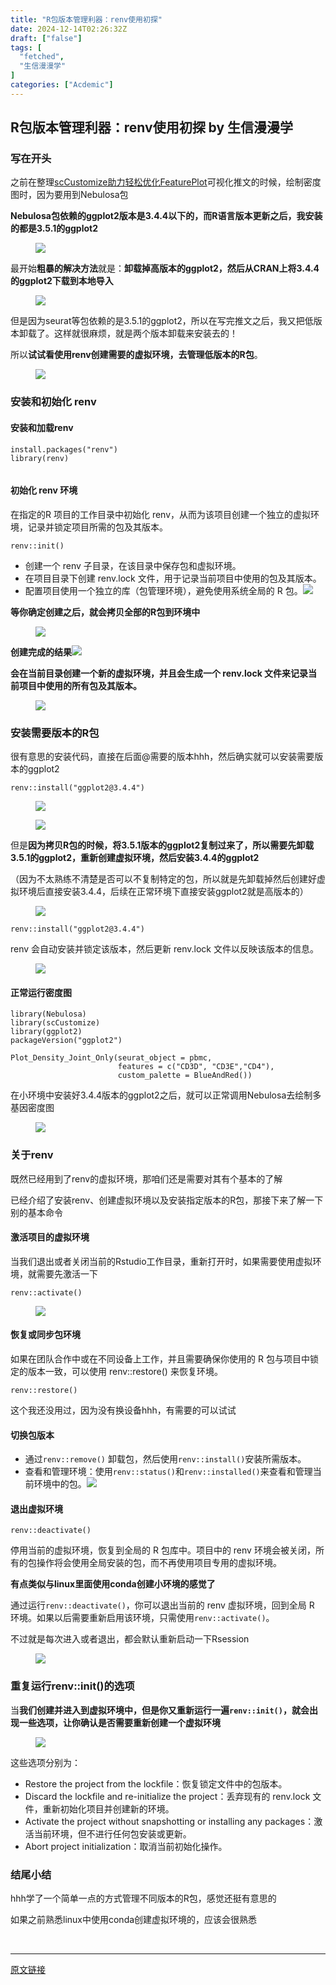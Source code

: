 ```yaml
---
title: "R包版本管理利器：renv使用初探"
date: 2024-12-14T02:26:32Z
draft: ["false"]
tags: [
  "fetched",
  "生信漫漫学"
]
categories: ["Acdemic"]
---
```

R包版本管理利器：renv使用初探 by 生信漫漫学
------
<div><section data-tool="mdnice编辑器" data-website="https://www.mdnice.com"><h3 data-tool="mdnice编辑器"><span data-cacheurl="" data-remoteid=""></span><span></span><span><span leaf="">写在开头</span></span><span></span></h3><p data-tool="mdnice编辑器"><span leaf="">之前在整理</span><a href="https://mp.weixin.qq.com/s?__biz=MzI1Njk4ODE0MQ==&amp;mid=2247526703&amp;idx=1&amp;sn=65a826de6cdadae4655956096ca63e08&amp;scene=21#wechat_redirect"><span leaf="">scCustomize助力轻松优化FeaturePlot</span></a><span leaf="">可视化推文的时候，绘制密度图时，因为要用到Nebulosa包</span></p><p data-tool="mdnice编辑器"><strong><span leaf="">Nebulosa包依赖的ggplot2版本是3.4.4以下的，而R语言版本更新之后，我安装的都是3.5.1的ggplot2</span></strong></p><figure data-tool="mdnice编辑器"><span leaf=""><img data-imgfileid="100007596" data-ratio="0.8060538116591929" data-src="https://mmbiz.qpic.cn/sz_mmbiz_png/icQem1PXnP9YiaTF3xqa0zLicYGMkl3vUicmNHRZc9RL6KVYuGGgDVsR50C745cqlmVrU7iaSckzbWUDCmUPiagSG1rg/640?wx_fmt=png&amp;from=appmsg" data-type="png" data-w="892" src="https://mmbiz.qpic.cn/sz_mmbiz_png/icQem1PXnP9YiaTF3xqa0zLicYGMkl3vUicmNHRZc9RL6KVYuGGgDVsR50C745cqlmVrU7iaSckzbWUDCmUPiagSG1rg/640?wx_fmt=png&amp;from=appmsg"></span></figure><p data-tool="mdnice编辑器"><span leaf="">最开始</span><strong><span leaf="">粗暴的解决方法</span></strong><span leaf="">就是：</span><strong><span leaf="">卸载掉高版本的ggplot2，然后从CRAN上将3.4.4的ggplot2下载到本地导入</span></strong></p><figure data-tool="mdnice编辑器"><span leaf=""><img data-src="https://mmbiz.qpic.cn/sz_mmbiz_png/icQem1PXnP9YiaTF3xqa0zLicYGMkl3vUicmEM7jeaCBpXGBGXrLHjupFd58ntJAVPOQoNVR12Iw1dibwulQUuiaKjiaQ/640?wx_fmt=png&amp;from=appmsg" data-ratio="1.1204481792717087" data-type="png" data-w="1071" data-imgfileid="100007598" src="https://mmbiz.qpic.cn/sz_mmbiz_png/icQem1PXnP9YiaTF3xqa0zLicYGMkl3vUicmEM7jeaCBpXGBGXrLHjupFd58ntJAVPOQoNVR12Iw1dibwulQUuiaKjiaQ/640?wx_fmt=png&amp;from=appmsg"></span></figure><p data-tool="mdnice编辑器"><span leaf="">但是因为seurat等包依赖的是3.5.1的ggplot2，所以在写完推文之后，我又把低版本卸载了。这样就很麻烦，就是两个版本卸载来安装去的！</span></p><p data-tool="mdnice编辑器"><span leaf="">所以</span><strong><span leaf="">试试看使用renv创建需要的虚拟环境，去管理低版本的R包</span></strong><span leaf="">。</span></p><figure data-tool="mdnice编辑器"><span leaf=""><img data-src="https://mmbiz.qpic.cn/sz_mmbiz_png/icQem1PXnP9YiaTF3xqa0zLicYGMkl3vUicm1fwPd8pbU2jdwF3x5XkubCJJNzsVohSNQ0dur7agHmX3rQgDmfsZRQ/640?wx_fmt=png&amp;from=appmsg" data-ratio="0.7287037037037037" data-type="png" data-w="1080" data-imgfileid="100007597" src="https://mmbiz.qpic.cn/sz_mmbiz_png/icQem1PXnP9YiaTF3xqa0zLicYGMkl3vUicm1fwPd8pbU2jdwF3x5XkubCJJNzsVohSNQ0dur7agHmX3rQgDmfsZRQ/640?wx_fmt=png&amp;from=appmsg"></span></figure><h3 data-tool="mdnice编辑器"><span data-cacheurl="" data-remoteid=""></span><span></span><span><span leaf="">安装和初始化 renv</span></span><span></span></h3><h4 data-tool="mdnice编辑器"><span></span><span><span leaf="">安装和加载renv</span></span><span></span></h4><pre data-tool="mdnice编辑器"><span data-cacheurl="" data-remoteid=""></span><code><span leaf="">install.packages(</span><span><span leaf="">"renv"</span></span><span leaf="">)</span><span leaf=""><br></span><span leaf="">library(renv)</span><span leaf=""><br></span><span leaf=""><br></span></code></pre><h4 data-tool="mdnice编辑器"><span></span><span><span leaf="">初始化 renv 环境</span></span><span></span></h4><p data-tool="mdnice编辑器"><span leaf="">在指定的R 项目的工作目录中初始化 renv，从而为该项目创建一个独立的虚拟环境，记录并锁定项目所需的包及其版本。</span></p><pre data-tool="mdnice编辑器"><span data-cacheurl="" data-remoteid=""></span><code><span leaf="">renv::init()</span><span leaf=""><br></span></code></pre><ul><li><section><span leaf="">创建一个 renv 子目录，在该目录中保存包和虚拟环境。</span></section></li><li><section><span leaf="">在项目目录下创建 renv.lock 文件，用于记录当前项目中使用的包及其版本。</span></section></li><li><section><span leaf="">配置项目使用一个独立的库（包管理环境），避免使用系统全局的 R 包。<img data-src="https://mmbiz.qpic.cn/sz_mmbiz_png/icQem1PXnP9YiaTF3xqa0zLicYGMkl3vUicmWCfTibpMBlBNLuHvLXHSOA81OyD78LydukTpBFJWPeOgBq0qrzmQTgg/640?wx_fmt=png&amp;from=appmsg" data-ratio="0.8029850746268656" data-type="png" data-w="1005" data-imgfileid="100007595" src="https://mmbiz.qpic.cn/sz_mmbiz_png/icQem1PXnP9YiaTF3xqa0zLicYGMkl3vUicmWCfTibpMBlBNLuHvLXHSOA81OyD78LydukTpBFJWPeOgBq0qrzmQTgg/640?wx_fmt=png&amp;from=appmsg"></span></section></li></ul><p data-tool="mdnice编辑器"><strong><span leaf="">等你确定创建之后，就会拷贝全部的R包到环境中</span></strong></p><figure data-tool="mdnice编辑器"><span leaf=""><img data-src="https://mmbiz.qpic.cn/sz_mmbiz_png/icQem1PXnP9YiaTF3xqa0zLicYGMkl3vUicmYibyHSgCVYsmyxALtPuJ0z15pq9xWicmv8Sf7kx8Wr8nq87PiczsLIyLA/640?wx_fmt=png&amp;from=appmsg" data-ratio="0.8088088088088088" data-type="png" data-w="999" data-imgfileid="100007594" src="https://mmbiz.qpic.cn/sz_mmbiz_png/icQem1PXnP9YiaTF3xqa0zLicYGMkl3vUicmYibyHSgCVYsmyxALtPuJ0z15pq9xWicmv8Sf7kx8Wr8nq87PiczsLIyLA/640?wx_fmt=png&amp;from=appmsg"></span></figure><p data-tool="mdnice编辑器"><strong><span leaf="">创建完成的结果</span></strong><span leaf=""><img data-src="https://mmbiz.qpic.cn/sz_mmbiz_png/icQem1PXnP9YiaTF3xqa0zLicYGMkl3vUicmnbOd3t7aQdftwuic7gJLdLoiaKian1YibArDQMSqZfHJNgAic0UtdE6e75Q/640?wx_fmt=png&amp;from=appmsg" data-ratio="0.647" data-type="png" data-w="1000" data-imgfileid="100007602" src="https://mmbiz.qpic.cn/sz_mmbiz_png/icQem1PXnP9YiaTF3xqa0zLicYGMkl3vUicmnbOd3t7aQdftwuic7gJLdLoiaKian1YibArDQMSqZfHJNgAic0UtdE6e75Q/640?wx_fmt=png&amp;from=appmsg"></span></p><p data-tool="mdnice编辑器"><strong><span leaf="">会在当前目录创建一个新的虚拟环境，并且会生成一个 renv.lock 文件来记录当前项目中使用的所有包及其版本。</span></strong></p><figure data-tool="mdnice编辑器"><span leaf=""><img data-src="https://mmbiz.qpic.cn/sz_mmbiz_png/icQem1PXnP9YiaTF3xqa0zLicYGMkl3vUicmee7AdunCHAsF5uARLfLpbO1vx8ptwYQteFgw7mUBRwampiaHnhreG8g/640?wx_fmt=png&amp;from=appmsg" data-ratio="0.3814814814814815" data-type="png" data-w="1080" data-imgfileid="100007600" src="https://mmbiz.qpic.cn/sz_mmbiz_png/icQem1PXnP9YiaTF3xqa0zLicYGMkl3vUicmee7AdunCHAsF5uARLfLpbO1vx8ptwYQteFgw7mUBRwampiaHnhreG8g/640?wx_fmt=png&amp;from=appmsg"></span></figure><h3 data-tool="mdnice编辑器"><span data-cacheurl="" data-remoteid=""></span><span></span><span><span leaf="">安装需要版本的R包</span></span><span></span></h3><p data-tool="mdnice编辑器"><span leaf="">很有意思的安装代码，直接在后面@需要的版本hhh，然后确实就可以安装需要版本的ggplot2</span></p><pre data-tool="mdnice编辑器"><span data-cacheurl="" data-remoteid=""></span><code><span leaf="">renv::install(</span><span><span leaf="">"ggplot2@3.4.4"</span></span><span leaf="">)</span><span leaf=""><br></span></code></pre><figure data-tool="mdnice编辑器"><span leaf=""><img data-src="https://mmbiz.qpic.cn/sz_mmbiz_png/icQem1PXnP9YiaTF3xqa0zLicYGMkl3vUicmc2K7iawhYRQVKibF28HeY7R5TOLQ14ZraTBj2Cf5xSBwq98dMoNk1EoQ/640?wx_fmt=png&amp;from=appmsg" data-ratio="0.8276209677419355" data-type="png" data-w="992" data-imgfileid="100007603" src="https://mmbiz.qpic.cn/sz_mmbiz_png/icQem1PXnP9YiaTF3xqa0zLicYGMkl3vUicmc2K7iawhYRQVKibF28HeY7R5TOLQ14ZraTBj2Cf5xSBwq98dMoNk1EoQ/640?wx_fmt=png&amp;from=appmsg"></span></figure><figure data-tool="mdnice编辑器"><span leaf=""><img data-src="https://mmbiz.qpic.cn/sz_mmbiz_png/icQem1PXnP9YiaTF3xqa0zLicYGMkl3vUicmXqZjqHibVWicovX19j23ib8Fk8xT8AoRicV1YxWJMIaWp9zDpicLQyvfWFg/640?wx_fmt=png&amp;from=appmsg" data-ratio="0.1286031042128603" data-type="png" data-w="451" data-imgfileid="100007599" src="https://mmbiz.qpic.cn/sz_mmbiz_png/icQem1PXnP9YiaTF3xqa0zLicYGMkl3vUicmXqZjqHibVWicovX19j23ib8Fk8xT8AoRicV1YxWJMIaWp9zDpicLQyvfWFg/640?wx_fmt=png&amp;from=appmsg"></span></figure><p data-tool="mdnice编辑器"><span leaf="">但是</span><strong><span leaf="">因为拷贝R包的时候，将3.5.1版本的ggplot2复制过来了，所以需要先卸载3.5.1的ggplot2，重新创建虚拟环境，然后安装3.4.4的ggplot2</span></strong></p><p data-tool="mdnice编辑器"><span leaf="">（因为不太熟练不清楚是否可以不复制特定的包，所以就是先卸载掉然后创建好虚拟环境后直接安装3.4.4，后续在正常环境下直接安装ggplot2就是高版本的）</span></p><figure data-tool="mdnice编辑器"><span leaf=""><img data-src="https://mmbiz.qpic.cn/sz_mmbiz_png/icQem1PXnP9YiaTF3xqa0zLicYGMkl3vUicm9xGQRqXNZHLQT9bNvKUslT15dKONNbofwP9513g9hwD2HdntzJ4l3A/640?wx_fmt=png&amp;from=appmsg" data-ratio="0.5613207547169812" data-type="png" data-w="848" data-imgfileid="100007601" src="https://mmbiz.qpic.cn/sz_mmbiz_png/icQem1PXnP9YiaTF3xqa0zLicYGMkl3vUicm9xGQRqXNZHLQT9bNvKUslT15dKONNbofwP9513g9hwD2HdntzJ4l3A/640?wx_fmt=png&amp;from=appmsg"></span></figure><pre data-tool="mdnice编辑器"><span data-cacheurl="" data-remoteid=""></span><code><span leaf="">renv::install(</span><span><span leaf="">"ggplot2@3.4.4"</span></span><span leaf="">)</span><span leaf=""><br></span></code></pre><p data-tool="mdnice编辑器"><span leaf="">renv 会自动安装并锁定该版本，然后更新 renv.lock 文件以反映该版本的信息。</span></p><figure data-tool="mdnice编辑器"><span leaf=""><img data-src="https://mmbiz.qpic.cn/sz_mmbiz_png/icQem1PXnP9YiaTF3xqa0zLicYGMkl3vUicm73iaTicTtibhlVvqd39SpSTOicAOPiccRdYpZnZbxru8UPHHQUVkwLgFpww/640?wx_fmt=png&amp;from=appmsg" data-ratio="0.13425925925925927" data-type="png" data-w="1080" data-imgfileid="100007605" src="https://mmbiz.qpic.cn/sz_mmbiz_png/icQem1PXnP9YiaTF3xqa0zLicYGMkl3vUicm73iaTicTtibhlVvqd39SpSTOicAOPiccRdYpZnZbxru8UPHHQUVkwLgFpww/640?wx_fmt=png&amp;from=appmsg"></span></figure><h4 data-tool="mdnice编辑器"><span></span><span><span leaf="">正常运行密度图</span></span><span></span></h4><pre data-tool="mdnice编辑器"><span data-cacheurl="" data-remoteid=""></span><code><span leaf="">library(Nebulosa)</span><span leaf=""><br></span><span leaf="">library(scCustomize)</span><span leaf=""><br></span><span leaf="">library(ggplot2)</span><span leaf=""><br></span><span leaf="">packageVersion(</span><span><span leaf="">"ggplot2"</span></span><span leaf="">)</span><span leaf=""><br></span><span leaf=""><br></span><span leaf="">Plot_Density_Joint_Only(seurat_object = pbmc, </span><span leaf=""><br></span><span leaf="">                        features = c(</span><span><span leaf="">"CD3D"</span></span><span leaf="">, </span><span><span leaf="">"CD3E"</span></span><span leaf="">,</span><span><span leaf="">"CD4"</span></span><span leaf="">),</span><span leaf=""><br></span><span leaf="">                        custom_palette = BlueAndRed())</span><span leaf=""><br></span></code></pre><p data-tool="mdnice编辑器"><span leaf="">在小环境中安装好3.4.4版本的ggplot2之后，就可以正常调用Nebulosa去绘制多基因密度图</span></p><figure data-tool="mdnice编辑器"><span leaf=""><img data-src="https://mmbiz.qpic.cn/sz_mmbiz_png/icQem1PXnP9YiaTF3xqa0zLicYGMkl3vUicmFksOkLc04vaIcDPxcKErBib9YC9YvOiaia4yanw9icg6wwx0J7ejy2ykzg/640?wx_fmt=png&amp;from=appmsg" data-ratio="0.3175925925925926" data-type="png" data-w="1080" data-imgfileid="100007607" src="https://mmbiz.qpic.cn/sz_mmbiz_png/icQem1PXnP9YiaTF3xqa0zLicYGMkl3vUicmFksOkLc04vaIcDPxcKErBib9YC9YvOiaia4yanw9icg6wwx0J7ejy2ykzg/640?wx_fmt=png&amp;from=appmsg"></span></figure><h3 data-tool="mdnice编辑器"><span data-cacheurl="" data-remoteid=""></span><span></span><span><span leaf="">关于renv</span></span><span></span></h3><p data-tool="mdnice编辑器"><span leaf="">既然已经用到了renv的虚拟环境，那咱们还是需要对其有个基本的了解</span></p><p data-tool="mdnice编辑器"><span leaf="">已经介绍了安装renv、创建虚拟环境以及安装指定版本的R包，那接下来了解一下别的基本命令</span></p><h4 data-tool="mdnice编辑器"><span></span><span><span leaf="">激活项目的虚拟环境</span></span><span></span></h4><p data-tool="mdnice编辑器"><span leaf="">当我们退出或者关闭当前的Rstudio工作目录，重新打开时，如果需要使用虚拟环境，就需要先激活一下</span></p><pre data-tool="mdnice编辑器"><span data-cacheurl="" data-remoteid=""></span><code><span leaf="">renv::activate()</span><span leaf=""><br></span></code></pre><figure data-tool="mdnice编辑器"><span leaf=""><img data-src="https://mmbiz.qpic.cn/sz_mmbiz_png/icQem1PXnP9YiaTF3xqa0zLicYGMkl3vUicmMJzvslTZ6x4pQg9tIrS7YkwDCShrHn0guwYL4PCVXvGMMvXMmPCCfQ/640?wx_fmt=png&amp;from=appmsg" data-ratio="0.39166666666666666" data-type="png" data-w="1080" data-imgfileid="100007606" src="https://mmbiz.qpic.cn/sz_mmbiz_png/icQem1PXnP9YiaTF3xqa0zLicYGMkl3vUicmMJzvslTZ6x4pQg9tIrS7YkwDCShrHn0guwYL4PCVXvGMMvXMmPCCfQ/640?wx_fmt=png&amp;from=appmsg"></span></figure><h4 data-tool="mdnice编辑器"><span></span><span><span leaf="">恢复或同步包环境</span></span><span></span></h4><p data-tool="mdnice编辑器"><span leaf="">如果在团队合作中或在不同设备上工作，并且需要确保你使用的 R 包与项目中锁定的版本一致，可以使用 renv::restore() 来恢复环境。</span></p><pre data-tool="mdnice编辑器"><span data-cacheurl="" data-remoteid=""></span><code><span leaf="">renv::restore()</span><span leaf=""><br></span></code></pre><p data-tool="mdnice编辑器"><span leaf="">这个我还没用过，因为没有换设备hhh，有需要的可以试试</span></p><h4 data-tool="mdnice编辑器"><span></span><span><span leaf="">切换包版本</span></span><span></span></h4><ul><li><section><span leaf="">通过</span><code><span leaf="">renv::remove()</span></code><span leaf=""> 卸载包，然后使用</span><code><span leaf="">renv::install()</span></code><span leaf="">安装所需版本。</span></section></li><li><section><span leaf="">查看和管理环境：使用</span><code><span leaf="">renv::status()</span></code><span leaf="">和</span><code><span leaf="">renv::installed()</span></code><span leaf="">来查看和管理当前环境中的包。<img data-src="https://mmbiz.qpic.cn/sz_mmbiz_png/icQem1PXnP9YiaTF3xqa0zLicYGMkl3vUicm4poVxx5Tba8GUlAzkLCDe5aCJPHDAvhriam65NgM5Ud4dIOxLCXub6w/640?wx_fmt=png&amp;from=appmsg" data-ratio="0.9018518518518519" data-type="png" data-w="1080" data-imgfileid="100007608" src="https://mmbiz.qpic.cn/sz_mmbiz_png/icQem1PXnP9YiaTF3xqa0zLicYGMkl3vUicm4poVxx5Tba8GUlAzkLCDe5aCJPHDAvhriam65NgM5Ud4dIOxLCXub6w/640?wx_fmt=png&amp;from=appmsg"></span></section></li></ul><h4 data-tool="mdnice编辑器"><span></span><span><span leaf="">退出虚拟环境</span></span><span></span></h4><pre data-tool="mdnice编辑器"><span data-cacheurl="" data-remoteid=""></span><code><span leaf="">renv::deactivate()</span><span leaf=""><br></span></code></pre><p data-tool="mdnice编辑器"><span leaf="">停用当前的虚拟环境，恢复到全局的 R 包库中。项目中的 renv 环境会被关闭，所有的包操作将会使用全局安装的包，而不再使用项目专用的虚拟环境。</span></p><p data-tool="mdnice编辑器"><strong><span leaf="">有点类似与linux里面使用conda创建小环境的感觉了</span></strong></p><p data-tool="mdnice编辑器"><span leaf="">通过运行</span><code><span leaf="">renv::deactivate()</span></code><span leaf="">，你可以退出当前的 renv 虚拟环境，回到全局 R 环境。如果以后需要重新启用该环境，只需使用</span><code><span leaf="">renv::activate()</span></code><span leaf="">。</span></p><p data-tool="mdnice编辑器"><span leaf="">不过就是每次进入或者退出，都会默认重新启动一下Rsession</span></p><figure data-tool="mdnice编辑器"><span leaf=""><img data-src="https://mmbiz.qpic.cn/sz_mmbiz_png/icQem1PXnP9YiaTF3xqa0zLicYGMkl3vUicmhAVnyoMjB9V8eCEyDJiceY3tvMg7OIBu295smOIhmTibnZ1w4OsvVtew/640?wx_fmt=png&amp;from=appmsg" data-ratio="0.43449419568822556" data-type="png" data-w="603" data-imgfileid="100007604" src="https://mmbiz.qpic.cn/sz_mmbiz_png/icQem1PXnP9YiaTF3xqa0zLicYGMkl3vUicmhAVnyoMjB9V8eCEyDJiceY3tvMg7OIBu295smOIhmTibnZ1w4OsvVtew/640?wx_fmt=png&amp;from=appmsg"></span></figure><h3 data-tool="mdnice编辑器"><span data-cacheurl="" data-remoteid=""></span><span></span><span><span leaf="">重复运行renv::init()的选项</span></span><span></span></h3><p data-tool="mdnice编辑器"><span leaf="">当</span><strong><span leaf="">我们创建并进入到虚拟环境中，但是你又重新运行一遍</span><code><span leaf="">renv::init()</span></code><span leaf="">，就会出现一些选项，让你确认是否需要重新创建一个虚拟环境</span></strong></p><figure data-tool="mdnice编辑器"><span leaf=""><img data-src="https://mmbiz.qpic.cn/sz_mmbiz_png/icQem1PXnP9YiaTF3xqa0zLicYGMkl3vUicmROSSFAS2POibkmYVicVIUHwSMIQs8ibMj3uWoJ9r6ibFoRt44TxLHIiaRdA/640?wx_fmt=png&amp;from=appmsg" data-ratio="0.2824074074074074" data-type="png" data-w="1080" data-imgfileid="100007614" src="https://mmbiz.qpic.cn/sz_mmbiz_png/icQem1PXnP9YiaTF3xqa0zLicYGMkl3vUicmROSSFAS2POibkmYVicVIUHwSMIQs8ibMj3uWoJ9r6ibFoRt44TxLHIiaRdA/640?wx_fmt=png&amp;from=appmsg"></span></figure><p data-tool="mdnice编辑器"><span leaf="">这些选项分别为：</span></p><ul><li><section><span leaf="">Restore the project from the lockfile：恢复锁定文件中的包版本。</span></section></li><li><section><span leaf="">Discard the lockfile and re-initialize the project：丢弃现有的 renv.lock 文件，重新初始化项目并创建新的环境。</span></section></li><li><section><span leaf="">Activate the project without snapshotting or installing any packages：激活当前环境，但不进行任何包安装或更新。</span></section></li><li><section><span leaf="">Abort project initialization：取消当前初始化操作。</span></section></li></ul><h3 data-tool="mdnice编辑器"><span data-cacheurl="" data-remoteid=""></span><span></span><span><span leaf="">结尾小结</span></span><span></span></h3><p data-tool="mdnice编辑器"><span leaf="">hhh学了一个简单一点的方式管理不同版本的R包，感觉还挺有意思的</span></p><p data-tool="mdnice编辑器"><span leaf="">如果之前熟悉linux中使用conda创建虚拟环境的，应该会很熟悉</span></p></section><section><span leaf=""><br></span></section><p><mp-style-type data-value="3"></mp-style-type></p></div>  
<hr>
<a href="https://mp.weixin.qq.com/s/t8y-02lN2E1igEgAaD5x6g",target="_blank" rel="noopener noreferrer">原文链接</a>
